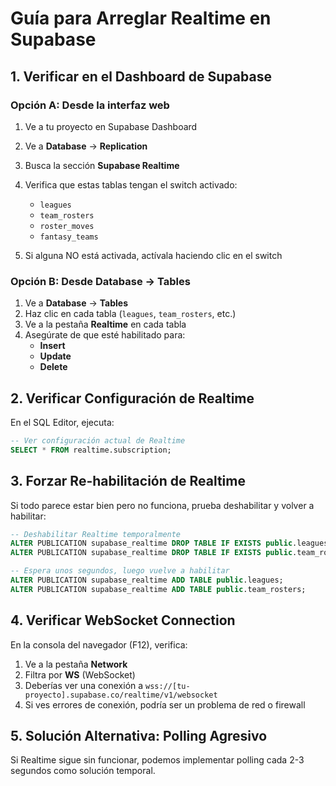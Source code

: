 # Guía para Arreglar Realtime en Supabase

## 1. Verificar en el Dashboard de Supabase

### Opción A: Desde la interfaz web
1. Ve a tu proyecto en Supabase Dashboard
2. Ve a **Database** → **Replication**
3. Busca la sección **Supabase Realtime**
4. Verifica que estas tablas tengan el switch activado:
   - `leagues`
   - `team_rosters`
   - `roster_moves`
   - `fantasy_teams`

5. Si alguna NO está activada, actívala haciendo clic en el switch

### Opción B: Desde Database → Tables
1. Ve a **Database** → **Tables**
2. Haz clic en cada tabla (`leagues`, `team_rosters`, etc.)
3. Ve a la pestaña **Realtime** en cada tabla
4. Asegúrate de que esté habilitado para:
   - **Insert**
   - **Update**
   - **Delete**

## 2. Verificar Configuración de Realtime

En el SQL Editor, ejecuta:

```sql
-- Ver configuración actual de Realtime
SELECT * FROM realtime.subscription;
```

## 3. Forzar Re-habilitación de Realtime

Si todo parece estar bien pero no funciona, prueba deshabilitar y volver a habilitar:

```sql
-- Deshabilitar Realtime temporalmente
ALTER PUBLICATION supabase_realtime DROP TABLE IF EXISTS public.leagues;
ALTER PUBLICATION supabase_realtime DROP TABLE IF EXISTS public.team_rosters;

-- Espera unos segundos, luego vuelve a habilitar
ALTER PUBLICATION supabase_realtime ADD TABLE public.leagues;
ALTER PUBLICATION supabase_realtime ADD TABLE public.team_rosters;
```

## 4. Verificar WebSocket Connection

En la consola del navegador (F12), verifica:
1. Ve a la pestaña **Network**
2. Filtra por **WS** (WebSocket)
3. Deberías ver una conexión a `wss://[tu-proyecto].supabase.co/realtime/v1/websocket`
4. Si ves errores de conexión, podría ser un problema de red o firewall

## 5. Solución Alternativa: Polling Agresivo

Si Realtime sigue sin funcionar, podemos implementar polling cada 2-3 segundos como solución temporal.